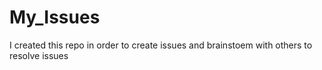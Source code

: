 # My_Issues
I created this repo in order to create issues and brainstoem with others to resolve issues

